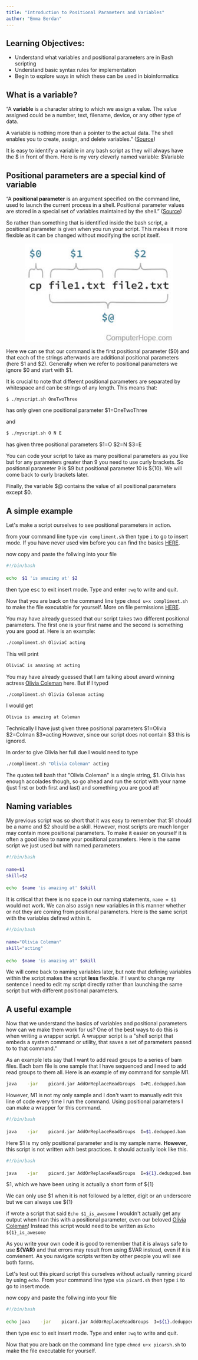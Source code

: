 ```yaml
---
title: "Introduction to Positional Parameters and Variables"
author: "Emma Berdan"
---
```


## Learning Objectives:

* Understand what variables and positional parameters are in Bash scripting
* Understand basic syntax rules for implementation
* Begin to explore ways in which these can be used in bioinformatics

## What is a variable?

“A **variable** is a character string to which we assign a value. The value assigned could be a number, text, filename, device, or any other type of data.

A variable is nothing more than a pointer to the actual data. The shell enables you to create, assign, and delete variables.” ([Source](https://www.tutorialspoint.com/unix/unix-using-variables.htm))

It is easy to identify a variable in any bash script as they will always have the $ in front of them. Here is my very cleverly named variable: $Variable

## Positional parameters are a special kind of variable

“A **positional parameter** is an argument specified on the command line, used to launch the current process in a shell. Positional parameter values are stored in a special set of variables maintained by the shell.” ([Source](https://www.computerhope.com/jargon/p/positional-parameter.htm))

So rather than something that is identified inside the bash script, a positional parameter is given when you run your script. This makes it more flexible as it can be changed without modifying the script itself.  

<p align="center">
<img src="../img/positional-parameter.jpg" width="400">
</p>

Here we can se that our command is the first positional parameter ($0) and that each of the strings afterwards are additional positional parameters (here $1 and $2). Generally when we refer to positional parameters we ignore $0 and start with $1.

It is crucial to note that different positional parameters are separated by whitespace and can be strings of any length. This means that:

```bash
$ ./myscript.sh OneTwoThree
```
has only given one positional parameter $1=OneTwoThree

and

```bash
$ ./myscript.sh O N E
```
has given three positional parameters $1=O $2=N $3=E

You can code your script to take as many positional parameters as you like but for any parameters greater than 9 you need to use curly brackets. So positional parameter 9 is $9 but positional parameter 10 is ${10}. We will come back to curly brackets later.

Finally, the variable $@ contains the value of all positional parameters except $0.

## A simple example

Let's make a script ourselves to see positional parameters in action.

from your command line type `vim compliment.sh` then type `i` to go to insert mode. If you have never used vim before you can find the basics [HERE](https://github.com/hbctraining/Intro-to-shell-flipped/blob/047946559cbffc9cc24ccb10a4d630aa18fab558/lessons/03_working_with_files.md).

now copy and paste the follwing into your file

```bash
#!/bin/bash

echo  $1 'is amazing at' $2
```
then type <kbd>esc</kbd> to exit insert mode. Type and enter `:wq` to write and quit.

Now that you are back on the command line type `chmod u+x compliment.sh` to make the file executable for yourself. More on file permissions [HERE](https://github.com/hbctraining/Intro-to-shell-flipped/blob/master/lessons/07_permissions_and_environment_variables.md).

You may have already guessed that our script takes two different positional parameters. The first one is your first name and the second is something you are good at. Here is an example:

```bash
./compliment.sh OliviaC acting
```

This will print 

```bash
OliviaC is amazing at acting
```
You may have already guessed that I am talking about award winning actress [Olivia Coleman](https://en.wikipedia.org/wiki/Olivia_Colman) here. But if I typed

```bash
./compliment.sh Olivia Coleman acting
```
I would get

```bash
Olivia is amazing at Coleman
```
Technically I have just given three positional parameters $1=Olivia $2=Colman $3=acting
However, since our script does not contain $3 this is ignored. 

In order to give Olivia her full due I would need to type

```bash
./compliment.sh "Olivia Coleman" acting
```

The quotes tell bash that "Olivia Coleman" is a single string, $1. Olivia has enough accolades though, so go ahead and run the script with your name (just first or both first and last) and something you are good at!


## Naming variables

My previous script was so short that it was easy to remember that $1 should be a name and $2 should be a skill. However, most scripts are much longer may contain more positional parameters. To make it easier on yourself it is often a good idea to name your positional parameters. Here is the same script we just used but with named parameters.

```bash
#!/bin/bash

name=$1
skill=$2

echo  $name 'is amazing at' $skill
```

It is critical that there is no space in our naming statements, `name = $1` would not work. We can also assign new variables in this manner whether or not they are coming from positional parameters. Here is the same script with the variables defined within it.


```bash
#!/bin/bash

name="Olivia Coleman"
skill="acting"

echo  $name 'is amazing at' $skill
```
We will come back to naming variables later, but note that defining variables within the script makes the script **less** flexible. If I want to change my sentence I need to edit my script directly rather than launching the same script but with different positional parameters.


## A useful example

Now that we understand the basics of variables and positional parameters how can we make them work for us? One of the best ways to do this is when writing a wrapper script. A wrapper script is a "shell script that embeds a system command or utility, that saves a set of parameters passed to to that command."

As an example lets say that I want to add read groups to a series of bam files. Each bam file is one sample that I have sequenced and I need to add read groups to them all. Here is an example of my command for sample M1.

```bash
java    -jar    picard.jar AddOrReplaceReadGroups  I=M1.dedupped.bam       O=M1.final.bam RGID=M1  RGLB=M1 RGPL=illumina   RGPU=unit1      RGSM=M1
```

However, M1 is not my only sample and I don't want to manually edit this line of code every time I run the command. Using positional parameters I can make a wrapper for this command.


```bash
#!/bin/bash

java    -jar    picard.jar AddOrReplaceReadGroups  I=$1.dedupped.bam       O=$1.final.bam RGID=$1  RGLB=$1 RGPL=illumina   RGPU=unit1      RGSM=$1
```

Here $1 is my only positional parameter and is my sample name. **However**, this script is not written with best practices. It should actually look like this.

```bash
#!/bin/bash

java    -jar    picard.jar AddOrReplaceReadGroups  I=${1}.dedupped.bam       O=${1}.final.bam RGID=${1}  RGLB=${1} RGPL=illumina   RGPU=unit1      RGSM=${1}
```

$1, which we have been using is actually a short form of ${1}

We can only use $1 when it is not followed by a letter, digit or an underscore but we can always use ${1}

if wrote a script that said `Echo $1_is_awesome` I wouldn't actually get any output when I ran this with a positional parameter, even our beloved [Olivia Coleman](https://en.wikipedia.org/wiki/Olivia_Colman)! Instead this script would need to be written as `Echo ${1}_is_awesome`

As you write your own code it is good to remember that it is always safe to use **${VAR}** and that errors may result from using $VAR instead, even if it is convienent. As you navigate scripts written by other people you will see both forms.


Let's test out this picard script this ourselves without actually running picard by using `echo`. From your command line type `vim picard.sh` then type `i` to go to insert mode. 

now copy and paste the follwing into your file

```bash
#!/bin/bash

echo java    -jar    picard.jar AddOrReplaceReadGroups  I=${1}.dedupped.bam       O=${1}.final.bam RGID=${1}  RGLB=${1} RGPL=illumina   RGPU=unit1      RGSM=${1}
```
then type <kbd>esc</kbd> to exit insert mode. Type and enter `:wq` to write and quit.

Now that you are back on the command line type `chmod u+x picarsh.sh` to make the file executable for yourself. 
